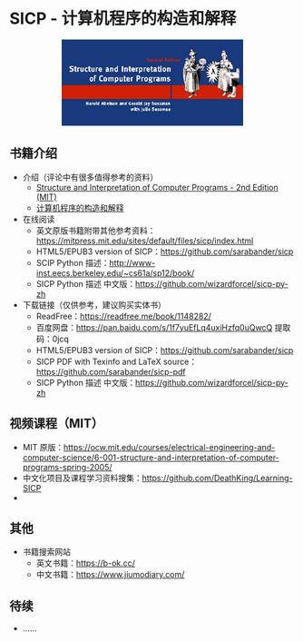 # SICP - 计算机程序的构造和解释

<div align="center">
    <a href="https://ocw.mit.edu/courses/electrical-engineering-and-computer-science/6-001-structure-and-interpretation-of-computer-programs-spring-2005/">
    	<img src="assets/sicp.jpg" alt="sicp">
    </a>
</div>


## 书籍介绍

- 介绍（评论中有很多值得参考的资料）
  - [Structure and Interpretation of Computer Programs - 2nd Edition (MIT)](https://book.douban.com/subject/1451622/)
  - [计算机程序的构造和解释](https://book.douban.com/subject/1148282/) 
- 在线阅读
  - 英文原版书籍附带其他参考资料：<https://mitpress.mit.edu/sites/default/files/sicp/index.html>
  - HTML5/EPUB3 version of SICP：<https://github.com/sarabander/sicp>
  - SCIP Python 描述：<http://www-inst.eecs.berkeley.edu/~cs61a/sp12/book/>
  - SICP Python 描述 中文版：<https://github.com/wizardforcel/sicp-py-zh>
- 下载链接（仅供参考，建议购买实体书）
  - ReadFree：<https://readfree.me/book/1148282/>
  - 百度网盘：<https://pan.baidu.com/s/1f7yuEfLq4uxiHzfq0uQwcQ> 提取码：0jcq 
  - HTML5/EPUB3 version of SICP：<https://github.com/sarabander/sicp>
  - SICP PDF with Texinfo and LaTeX source：<https://github.com/sarabander/sicp-pdf>
  - SICP Python 描述 中文版：<https://github.com/wizardforcel/sicp-py-zh>

## 视频课程（MIT）

- MIT 原版：<https://ocw.mit.edu/courses/electrical-engineering-and-computer-science/6-001-structure-and-interpretation-of-computer-programs-spring-2005/>
- 中文化项目及课程学习资料搜集：<https://github.com/DeathKing/Learning-SICP>
- 

## 其他

- 书籍搜索网站
  - 英文书籍：<https://b-ok.cc/>
  - 中文书籍：<https://www.jiumodiary.com/>

## 待续

- ……